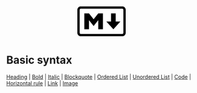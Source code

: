<h1 align="center">
	<img src=".pictures/markdown-logo.png" alt="markdown logo" width="128" />
</h1>

# Basic syntax

[Heading](https://github.com/Pal79/markdown-cheat-sheet/blob/main/.files/heading.md) |
[Bold]() |
[Italic]() |
[Blockquote]() |
[Ordered List]() |
[Unordered List]() |
[Code]() |
[Horizontal rule]() |
[Link]() |
[Image]()
 
